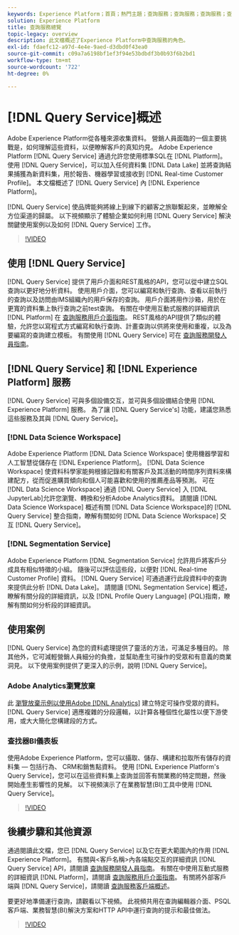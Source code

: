 ```yaml
---
keywords: Experience Platform；首頁；熱門主題；查詢服務；查詢服務；查詢服務；查詢
solution: Experience Platform
title: 查詢服務總覽
topic-legacy: overview
description: 此文檔概述了Experience Platform中查詢服務的角色。
exl-id: fdaefc12-a97d-4e4e-9aed-d3dbd0f43ea0
source-git-commit: c09a7a6198bf1ef3f94e53bdbdf3b0b93f6b2bd1
workflow-type: tm+mt
source-wordcount: '722'
ht-degree: 0%

---
```


# [!DNL Query Service]概述

Adobe Experience Platform從各種來源收集資料。 營銷人員面臨的一個主要挑戰是，如何理解這些資料，以便瞭解客戶的真知灼見。 Adobe Experience Platform [!DNL Query Service] 通過允許您使用標準SQL在 [!DNL Platform]。 使用 [!DNL Query Service]，可以加入任何資料集 [!DNL Data Lake] 並將查詢結果捕獲為新資料集，用於報告、機器學習或接收到 [!DNL Real-time Customer Profile]。 本文檔概述了 [!DNL Query Service] 內 [!DNL Experience Platform]。

[!DNL Query Service] 使品牌能夠將線上到線下的顧客之旅聯繫起來，並瞭解全方位渠道的歸屬。 以下視頻顯示了體驗企業如何利用 [!DNL Query Service] 解決關鍵使用案例以及如何 [!DNL Query Service] 工作。

>[!VIDEO](https://video.tv.adobe.com/v/29795?quality=12&learn=on)

## 使用 [!DNL Query Service]

[!DNL Query Service] 提供了用戶介面和REST風格的API，您可以從中建立SQL查詢以更好地分析資料。 使用用戶介面，您可以編寫和執行查詢、查看以前執行的查詢以及訪問由IMS組織內的用戶保存的查詢。 用戶介面將用作沙箱，用於在更寬的資料集上執行查詢之前test查詢。 有關在中使用互動式服務的詳細資訊 [!DNL Platform] 在 [查詢服務用戶介面指南](ui/overview.md)。 REST風格的API提供了類似的體驗，允許您以寫程式方式編寫和執行查詢、計畫查詢以供將來使用和重複，以及為要編寫的查詢建立模板。 有關使用 [!DNL Query Service] 可在 [查詢服務開發人員指南](api/getting-started.md)。

## [!DNL Query Service] 和 [!DNL Experience Platform] 服務

[!DNL Query Service] 可與多個設備交互，並可與多個設備結合使用 [!DNL Experience Platform] 服務。 為了讓 [!DNL Query Service's] 功能，建議您熟悉這些服務及其與 [!DNL Query Service]。

### [!DNL Data Science Workspace]

Adobe Experience Platform [!DNL Data Science Workspace] 使用機器學習和人工智慧從儲存在 [!DNL Experience Platform]。 [!DNL Data Science Workspace] 使資料科學家能夠根據記錄和有關客戶及其活動的時間序列資料來構建配方，從而促進購買傾向和個人可能喜歡和使用的推薦產品等預測。 可在 [!DNL Data Science Workspace] 通過 [!DNL Query Service] 入 [!DNL JupyterLab]允許您瀏覽、轉換和分析Adobe Analytics資料。 請閱讀 [!DNL Data Science Workspace] 概述有關 [!DNL Data Science Workspace]的 [!DNL Query Service] 整合指南，瞭解有關如何 [!DNL Data Science Workspace] 交互 [!DNL Query Service]。

### [!DNL Segmentation Service]

Adobe Experience Platform [!DNL Segmentation Service] 允許用戶將客戶分成具有相似特徵的小組。 隨後可以評估這些段，以便對 [!DNL Real-time Customer Profile] 資料。 [!DNL Query Service] 可通過運行此段資料中的查詢來提供此分析 [!DNL Data Lake]。 請閱讀 [!DNL Segmentation Service] 概述，瞭解有關分段的詳細資訊，以及 [!DNL Profile Query Language] (PQL)指南，瞭解有關如何分析段的詳細資訊。

## 使用案例

[!DNL Query Service] 為您的資料處理提供了靈活的方法，可滿足多種目的。 除其他外，它可減輕營銷人員細分的負擔，並幫助產生可操作的受眾和有意義的商業洞見。 以下使用案例提供了更深入的示例，說明 [!DNL Query Service]。

### Adobe Analytics瀏覽放棄

此 [瀏覽放棄示例以使用Adobe [!DNL Analytics]](./use-cases/abandoned-browse.md) 建立特定可操作受眾的資料。 [!DNL Query Service] 適應複雜的分段邏輯，以計算各種個性化屬性以便下游使用，或大大簡化您構建段的方式。

### 查找器BI儀表板

使用Adobe Experience Platform，您可以攝取、儲存、構建和拉取所有儲存的資料集 — 包括行為、 CRM和銷售點資料。 使用 [!DNL Experience Platform's Query Service]，您可以在這些資料集上查詢並回答有關業務的特定問題，然後開始產生影響性的見解。 以下視頻演示了在業務智慧(BI)工具中使用 [!DNL Query Service]。

>[!VIDEO](https://video.tv.adobe.com/v/28981?quality=12&learn=on)

## 後續步驟和其他資源

通過閱讀此文檔，您已 [!DNL Query Service] 以及它在更大範圍內的作用 [!DNL Experience Platform]。 有關與&lt;客戶名稱>內各端點交互的詳細資訊 [!DNL Query Service] API，請閱讀 [查詢服務開發人員指南](api/getting-started.md)。 有關在中使用互動式服務的詳細資訊 [!DNL Platform]，請閱讀 [查詢服務用戶介面指南](ui/overview.md)。 有關將外部客戶端與 [!DNL Query Service]，請閱讀 [查詢服務客戶端概述](clients/overview.md)。

要更好地準備運行查詢，請觀看以下視頻。 此視頻共用在查詢編輯器介面、PSQL客戶端、業務智慧(BI)解決方案和HTTP API中運行查詢的提示和最佳做法。

>[!VIDEO](https://video.tv.adobe.com/v/29811?quality=12&learn=on)

